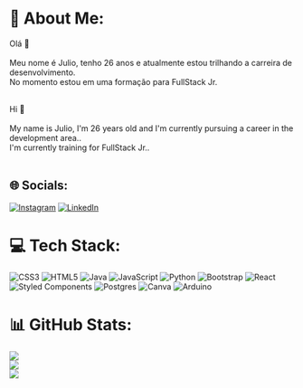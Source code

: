 # 💫 About Me:
Olá 👋<br><br>Meu nome é Julio, tenho 26 anos e atualmente estou trilhando a carreira de desenvolvimento.<br>No momento estou em uma formação para FullStack Jr.<br><br>

Hi 👋<br><br>My name is Julio, I'm 26 years old and I'm currently pursuing a career in the development area..<br>
I'm currently training for FullStack Jr..<br><br>


## 🌐 Socials:
[![Instagram](https://img.shields.io/badge/Instagram-%23E4405F.svg?logo=Instagram&logoColor=white)](https://instagram.com/_dominicz) [![LinkedIn](https://img.shields.io/badge/LinkedIn-%230077B5.svg?logo=linkedin&logoColor=white)](https://linkedin.com/in/julio-cesar-35a96b246/) 

# 💻 Tech Stack:
![CSS3](https://img.shields.io/badge/css3-%231572B6.svg?style=plastic&logo=css3&logoColor=white) ![HTML5](https://img.shields.io/badge/html5-%23E34F26.svg?style=plastic&logo=html5&logoColor=white) ![Java](https://img.shields.io/badge/java-%23ED8B00.svg?style=plastic&logo=java&logoColor=white) ![JavaScript](https://img.shields.io/badge/javascript-%23323330.svg?style=plastic&logo=javascript&logoColor=%23F7DF1E) ![Python](https://img.shields.io/badge/python-3670A0?style=plastic&logo=python&logoColor=ffdd54) ![Bootstrap](https://img.shields.io/badge/bootstrap-%23563D7C.svg?style=plastic&logo=bootstrap&logoColor=white) ![React](https://img.shields.io/badge/react-%2320232a.svg?style=plastic&logo=react&logoColor=%2361DAFB) ![Styled Components](https://img.shields.io/badge/styled--components-DB7093?style=plastic&logo=styled-components&logoColor=white) ![Postgres](https://img.shields.io/badge/postgres-%23316192.svg?style=plastic&logo=postgresql&logoColor=white) ![Canva](https://img.shields.io/badge/Canva-%2300C4CC.svg?style=plastic&logo=Canva&logoColor=white) ![Arduino](https://img.shields.io/badge/-Arduino-00979D?style=plastic&logo=Arduino&logoColor=white)
# 📊 GitHub Stats:
![](https://github-readme-stats.vercel.app/api?username=xDominicz&theme=dark&hide_border=false&include_all_commits=false&count_private=false)<br/>
![](https://github-readme-streak-stats.herokuapp.com/?user=xDominicz&theme=dark&hide_border=false)<br/>
![](https://github-readme-stats.vercel.app/api/top-langs/?username=xDominicz&theme=dark&hide_border=false&include_all_commits=false&count_private=false&layout=compact)

<!-- Proudly created with GPRM ( https://gprm.itsvg.in ) -->
